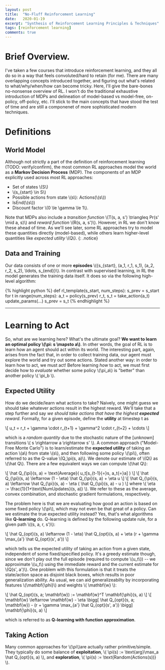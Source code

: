 ```yaml
---
layout: post
title:  "No-Fluff Reinforcement Learning"
date:   2020-01-19
excerpt: "Synthesis of Reinforcement Learning Principles & Techniques"
tags: [reinforcement learning]
comments: true
---
```


# Brief Overview. 

I've taken a few courses that introduce reinforcement learning, and they all do so in a way that feels convoluted/hard to retain (for me). There are many overlapping concepts introduced together, and figuring out what's related to what/why/when/how can become tricky. Here, I'll give the bare-bones no-nonsense overview of RL. I won't do the traditional exhaustive introduction of MDPs and delineation of model-based vs model-free, on-policy, off-policy, etc. I'll stick to the main concepts that have stood the test of time and are still a componenet of more sophisticated modern techniques.

# Definitions

## World Model

Although not strictly a part of the definition of reinforcement learning (TODO: verify/confirm), the most common RL approaches model the world as a **Markov Decision Process** (MDP). The components of an MDP explicitly used across most RL approaches:

* Set of states \\(S\\)
* \\(s_{start} \in S\\)
* Possible actions from state \\(s\\): Actions(\\(s\\))
* IsEnd(\\(s\\))
* Discount factor \\(0 \le \gamma \le 1\\). 
                                       
Note that MDPs also include a *transition function* \\(T(s, a, s') \triangleq Pr(s' \mid a, s)\\) and *reward function* \\(R(s, a, s')\\). However, in RL we don't know these ahead of time. As we'll see later, some RL approaches try to model these quantities directly (model-based), while others learn higher-level quantities like *expected utility* \\(Q\\). 
{: .notice}

## Data and Training

Our data consists of one or more **episodes** \\(\{s_{start}, (a_1, r_1, s_1), (a_2, r_2, s_2), \ldots, s_{end}\}\\). In contrast with supervised learning, in RL the model generates the training data itself. It does so via the following high-level algorithm:

{% highlight python %} 
def rl_template(s_start, num_steps):
    s_prev = s_start
    for t in range(num_steps):
        a_t = policy(s_prev)
        r_t, s_t = take_action(a_t)
        update_params(...)
        s_prev = s_t
{% endhighlight %}

------------------------------------------

# Learning to Act

So, what are we learning here? What's the ultimate goal? **We want to learn an optimal policy \\(\pi: s \mapsto a\\)**. In other words, the goal of RL is to learn how an agent should act within its world. The interesting part, again, arises from the fact that, in order to collect training data, our agent must explore the world and try out some actions. Stated another way: in order to learn how to act, we must act! Before learning *how* to act, we must first decide how to *evaluate* whether some policy \\(\pi_a\\) is "better" than another policy \\( \pi_b \\).

## Expected Utility

How do we decide/learn what actions to take? Naively, one might guess we should take whatever actions result in the highest reward. We'll take that a step further and say *we should take actions that have the highest **expected** reward*. Formally, for a given episode, define the **utility** at timestep t as

\\[ u_t = r_t + \gamma \cdot r_{t+1} + \gamma^2 \cdot r_{t+2} + \cdots \\]

which is a *random quantity* due to the stochastic nature of the [unknown] transitions \\( s \rightarrow a \rightarrow s' \\). A common approach ("Model-Free Monte Carlo") is to learn/estimate the **expected utility** of taking an action \\(a\\) from state \\(s\\), and then following some policy \\(\pi\\), often referred to as the Q-value \\(Q_\pi(s, a)\\). We denote our estimate of \\(Q\\) as \\(\hat Q\\). There are a few equivalent ways we can compute \\(\hat Q\\):

\\[ \hat Q_{\pi}(s, a) = \text{Average}( u_t[s_{t-1}{=}s, a_t{=}a] ) \\]
\\[ \hat Q_{\pi}(s, a) \leftarrow  (1 - \eta) \hat Q_{\pi}(s, a) + \eta u  \\]
\\[ \hat Q_{\pi}(s, a) \leftarrow  \hat Q_{\pi}(s, a)  - \eta ( \hat Q_{\pi}(s, a) - u  )  \\]
where \\(  \eta := \frac{1}{1+\text{NumUpdates}(s, a)} \\). We refer to these as the average, convex combination, and stochastic gradient formulations, respectively.

The problem here is that we are evaluating how good an action is based on some fixed policy \\(\pi\\), which may not even be that great of a policy. Can we estimate the true expected utility instead? Yes, that's what algorithms like **Q-learning** do. Q-learning is defined by the following update rule, for a given path \\((s, a, r, s')\\):

\\[ \hat Q_{opt}(s, a) \leftarrow (1 - \eta) \hat Q_{opt}(s, a) + \eta (r + \gamma \max_{a'} \hat Q_{opt}(s', a'))  \\]

which tells us the expected utility of taking an action from a given state, independent of some fixed/specified policy. It's a greedy estimate though, since we don't play out the full episode (required to compute \\(u_t\\)) -- we approximate \\(u_t\\) using the immediate reward and the current estimate for \\(Q(s', a')\\). One problem with this formulation is that it treats the state/action space as disjoint black boxes, which results in poor generalization ability. As usual, we can aid generalizeabilty by incorporating features \\(\mathbf{\phi}\\) and weights \\( \mathbf{w} \\):

\\[ \hat Q_{opt}(s, a; \mathbf{w}) := \mathbf{w}^T \mathbf{\phi}(s, a) \\]
\\[ \mathbf{w} \leftarrow \mathbf{w} - \eta \bigg[ \hat Q_{opt}(s, a; \mathbf{w}) - (r + \gamma \max_{a'} \hat Q_{opt}(s', a')) \bigg] \mathbf{\phi}(s, a) \\]

which is referred to as **Q-learning with function approximation**.

## Taking Action

Many common approaches for \\(\pi\\)are actually rather primitive/simple. They typically do some balance of **exploitation**, \\( \pi(s) := \text{arg}\max_a \hat Q_{opt}(s, a) \\), and **exploration**, \\(  \pi(s) := \text{Random(Actions(s))} \\).



